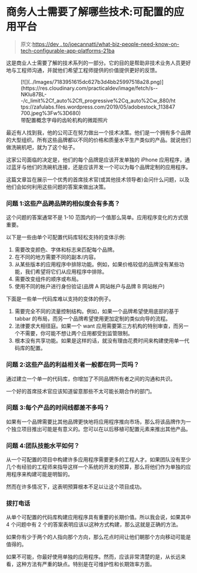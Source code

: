 # 商务人士需要了解哪些技术:可配置的应用平台

> 原文:[https://dev . to/joecannatti/what-biz-people-need-know-on-tech-configurable-app-platforms-21ba](https://dev.to/joecannatti/what-biz-people-need-to-know-about-tech-configurable-app-platforms-21ba)

这是商业人士需要了解的技术系列的一部分。它的目的是帮助非技术业务人员更好地与工程师沟通，并就他们希望工程师提供的价值提供更好的反馈。

<figure>[![](../Images/7183951615dc627b3d4bb25997518a28.png)](https://res.cloudinary.com/practicaldev/image/fetch/s--NKlu87BL--/c_limit%2Cf_auto%2Cfl_progressive%2Cq_auto%2Cw_880/https://zafulabs.files.wordpress.com/2019/05/adobestock_113847700.jpeg%3Fw%3D680) 

<figcaption>带配置概念字母的齿轮机构的微距照片</figcaption>

</figure>

最近有人找到我，他的公司正在努力做出一个技术决策。他们是一个拥有多个品牌的大型组织。所有这些品牌都以不同的价格和质量水平生产类似的产品。就说他们做洗碗机吧，就为了这个帖子。

这家公司面临的决定是，他们的每个品牌是应该开发单独的 iPhone 应用程序，通过蓝牙与他们的洗碗机连接，还是应该开发一个可以为每个品牌定制的应用程序。

这篇文章旨在展示一个优秀的首席技术官(或其他技术领导者)会问什么问题，以及他们会如何利用这些问题的答案来做出决策。

### [](#question-1-how-similar-are-these-products-going-to-be-across-brands)问题 1:这些产品跨品牌的相似度会有多高？

这个问题的答案通常不是 1-10 范围内的一个值那么简单。应用程序变化的方式很重要。

以下是一些由单个可配置代码库轻松支持的变体示例:

1.  需要改变颜色、字体和标志来匹配每个品牌。
2.  在不同的地方需要不同的副本/内容。
3.  从某些版本的应用程序中排除功能。例如，如果价格较低的品牌没有某些功能，我们希望将它们从应用程序中排除。
4.  需要改变组件的顺序或布局。
5.  使用不同的帐户进行身份验证(品牌 A 网站帐户与品牌 B 网站帐户)

下面是一些单一代码库难以支持的变体的例子。

1.  需要完全不同的流量控制结构。例如，如果一个品牌希望使用底部的基于 tabbar 的布局，而另一个品牌希望使用更加定制的类似向导的流程。
2.  法律要求大相径庭。如果一个 want 应用需要第三方机构的特别审查，而另一个不需要，你可能不想让两个应用都受到监管限制。
3.  根本没有共享功能。如果是这样的话，就没有理由花费时间来构建使用单一代码库的配置。

### [](#question-2-are-the-stake-holders-for-these-products-generally-on-the-same-page)问题 2:这些产品的利益相关者一般都在同一页吗？

通过建立一个单一的代码库，你增加了不同品牌所有者之间的沟通和共识。

一个好的首席技术官应该知道留意那些不太可能长期合作的部门。

### [](#question-3-are-the-timelines-similar-for-each-product)问题 3:每个产品的时间线都差不多吗？

如果有一个品牌需要比其他品牌更快地将应用程序推向市场，那么将该品牌作为一个独立项目推出可能是有意义的。您可以在以后移植可配置元素来推出其他产品。

### [](#question-4-what-is-the-skill-level-of-the-team)问题 4:团队技能水平如何？

从一个可配置的项目中构建许多应用程序需要更多的工程人才。如果团队没有至少几个有经验的工程师来指导这样一个系统的开发的预算，那么将他们作为单独的应用程序来构建可能是明智的。

然而在许多情况下，这表明预算根本不足以让这个项目成功。

### [](#making-the-call)拨打电话

从单个可配置的代码库构建应用程序具有重要的长期价值。所以我会说，如果其中 4 个问题中有 2 个的答案表明应该以这种方式构建，那么这就是正确的方法。

如果你有少于两个的人指向那个方向，那么花点时间让他们朝那个方向移动可能是值得的。

如果不可能，你最好使用单独的应用程序。然而，应该非常清楚的是，从长远来看，这种方法有严重的缺点。特别是在可维护性和长期效率方面。